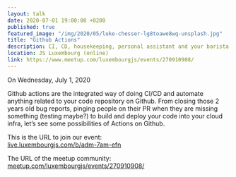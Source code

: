 ```yaml
---
layout: talk
date: 2020-07-01 19:00:00 +0200
published: true
featured_image: "/img/2020/05/luke-chesser-lg8toawe8wq-unsplash.jpg"
title: "Github Actions"
description: CI, CD, housekeeping, personal assistant and your barista
location: JS Luxembourg (online)
link: https://www.meetup.com/luxembourgjs/events/270910908/
---
```

On Wednesday, July 1, 2020

Github actions are the integrated way of doing CI/CD and automate anything related to your code repository on Github. From closing those 2 years old bug reports, pinging people on their PR when they are missing something (testing maybe?) to build and deploy your code into your cloud infra, let’s see some possibilities of Actions on Github.  
  
This is the URL to join our event:  
[live.luxembourgjs.com/b/adm-7am-efn](https://live.luxembourgjs.com/b/adm-7am-efn "luxembourgjs.com/b/adm-7am-efn")

The URL of the meetup community: [meetup.com/luxembourgjs/events/270910908/](https://www.meetup.com/luxembourgjs/events/270910908/ "meetup.com/luxembourgjs/events/270910908/")

